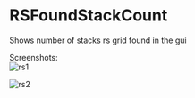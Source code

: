 # RSFoundStackCount
Shows number of stacks rs grid found in the gui<br>

Screenshots:<br>
![rs1](https://github.com/radimous/RSFoundStackCount/assets/56518192/51edb722-c9a3-4629-95f7-e2d090a5db00)<br>

![rs2](https://github.com/radimous/RSFoundStackCount/assets/56518192/256d6d1d-8236-47f3-b857-8580fb1a862e)
